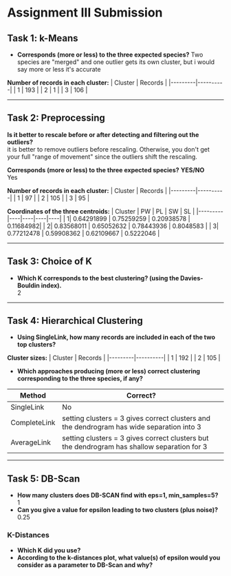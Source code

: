 # Assignment III Submission

## Task 1: k-Means

- **Corresponds (more or less) to the three expected species?**
Two species are "merged" and one outlier gets its own cluster, but i would say more or less it's accurate  

**Number of records in each cluster:**
| Cluster | Records  |
|---------|----------|
| 1       | 193      |
| 2       | 1        |
| 3       | 106      |

---

## Task 2: Preprocessing

**Is it better to rescale before or after detecting and filtering out the outliers?**  
it is better to remove outliers before rescaling. Otherwise, you don't get your full "range of movement" since the outliers shift the rescaling. 

**Corresponds (more or less) to the three expected species?** **YES/NO**  
Yes

**Number of records in each cluster:**
| Cluster | Records |
|---------|----------|
| 1       | 97  |
| 2       | 105 |
| 3       | 95 |

**Coordinates of the three centroids:**
| Cluster | PW | PL | SW | SL |
|---------|----|----|----|----|
| 1| 0.64291899 | 0.75259259 | 0.20938578 | 0.11684982|
| 2| 0.83568011 | 0.65052632 | 0.78443936 | 0.8048583 |
| 3| 0.77212478 | 0.59908362 | 0.62109667 | 0.5222046 |

---

## Task 3: Choice of K

- **Which K corresponds to the best clustering? (using the Davies-Bouldin index).**  
2
---

## Task 4: Hierarchical Clustering

- **Using SingleLink, how many records are included in each of the two top clusters?**  

**Cluster sizes:**
| Cluster | Records |
|---------|----------|
| 1       |  192     |
| 2       |  105     |

- **Which approaches producing (more or less) correct clustering corresponding to the three species, if any?**

| Method       | Correct? |
|--------------|----------|
| SingleLink   | No |
| CompleteLink |  setting clusters = 3 gives correct clusters and the dendrogram has wide separation into 3  |
| AverageLink  |  setting clusters = 3 gives correct clusters but the dendrogram has shallow separation for 3   |

---

## Task 5: DB-Scan

- **How many clusters does DB-SCAN find with eps=1, min_samples=5?**  
1 
- **Can you give a value for epsilon leading to two clusters (plus noise)?**  
0.25

### K-Distances
- **Which K did you use?**  
- **According to the k-distances plot, what value(s) of epsilon would you consider as a parameter to DB-Scan and why?**  
